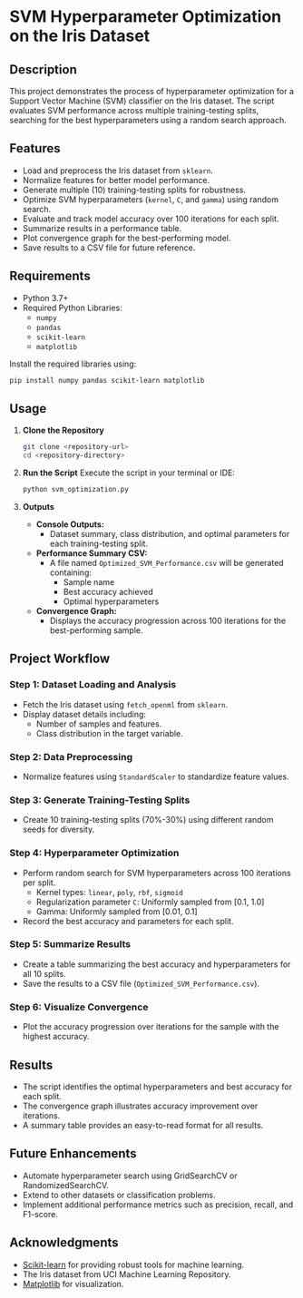 # SVM Hyperparameter Optimization on the Iris Dataset

## Description
This project demonstrates the process of hyperparameter optimization for a Support Vector Machine (SVM) classifier on the Iris dataset. The script evaluates SVM performance across multiple training-testing splits, searching for the best hyperparameters using a random search approach.

## Features
- Load and preprocess the Iris dataset from `sklearn`.
- Normalize features for better model performance.
- Generate multiple (10) training-testing splits for robustness.
- Optimize SVM hyperparameters (`kernel`, `C`, and `gamma`) using random search.
- Evaluate and track model accuracy over 100 iterations for each split.
- Summarize results in a performance table.
- Plot convergence graph for the best-performing model.
- Save results to a CSV file for future reference.

## Requirements
- Python 3.7+
- Required Python Libraries:
  - `numpy`
  - `pandas`
  - `scikit-learn`
  - `matplotlib`

Install the required libraries using:
```bash
pip install numpy pandas scikit-learn matplotlib
```

## Usage

1. **Clone the Repository**
   ```bash
   git clone <repository-url>
   cd <repository-directory>
   ```

2. **Run the Script**
   Execute the script in your terminal or IDE:
   ```bash
   python svm_optimization.py
   ```

3. **Outputs**
   - **Console Outputs:**
     - Dataset summary, class distribution, and optimal parameters for each training-testing split.
   - **Performance Summary CSV:**
     - A file named `Optimized_SVM_Performance.csv` will be generated containing:
       - Sample name
       - Best accuracy achieved
       - Optimal hyperparameters
   - **Convergence Graph:**
     - Displays the accuracy progression across 100 iterations for the best-performing sample.

## Project Workflow

### Step 1: Dataset Loading and Analysis
- Fetch the Iris dataset using `fetch_openml` from `sklearn`.
- Display dataset details including:
  - Number of samples and features.
  - Class distribution in the target variable.

### Step 2: Data Preprocessing
- Normalize features using `StandardScaler` to standardize feature values.

### Step 3: Generate Training-Testing Splits
- Create 10 training-testing splits (70%-30%) using different random seeds for diversity.

### Step 4: Hyperparameter Optimization
- Perform random search for SVM hyperparameters across 100 iterations per split.
  - Kernel types: `linear`, `poly`, `rbf`, `sigmoid`
  - Regularization parameter `C`: Uniformly sampled from [0.1, 1.0]
  - Gamma: Uniformly sampled from [0.01, 0.1]
- Record the best accuracy and parameters for each split.

### Step 5: Summarize Results
- Create a table summarizing the best accuracy and hyperparameters for all 10 splits.
- Save the results to a CSV file (`Optimized_SVM_Performance.csv`).

### Step 6: Visualize Convergence
- Plot the accuracy progression over iterations for the sample with the highest accuracy.

## Results
- The script identifies the optimal hyperparameters and best accuracy for each split.
- The convergence graph illustrates accuracy improvement over iterations.
- A summary table provides an easy-to-read format for all results.

## Future Enhancements
- Automate hyperparameter search using GridSearchCV or RandomizedSearchCV.
- Extend to other datasets or classification problems.
- Implement additional performance metrics such as precision, recall, and F1-score.

## Acknowledgments
- [Scikit-learn](https://scikit-learn.org/) for providing robust tools for machine learning.
- The Iris dataset from UCI Machine Learning Repository.
- [Matplotlib](https://matplotlib.org/) for visualization.

